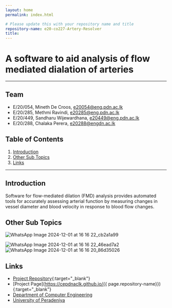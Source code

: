 ```yaml
---
layout: home
permalink: index.html

# Please update this with your repository name and title
repository-name: e20-co227-Artery-Resolver
title:
---
```


[comment]: # "This is the standard layout for the project, but you can clean this and use your own template"

# A software to aid analysis of flow mediated dialation of arteries 

---

<!-- 
This is a sample image, to show how to add images to your page. To learn more options, please refer [this](https://projects.ce.pdn.ac.lk/docs/faq/how-to-add-an-image/)

![Sample Image](./images/sample.png)
 -->

## Team
-  E/20/054, Mineth De Croos, [e20054@eng.pdn.ac.lk](mailto:e20054@eng.pdn.ac.lk)
-  E/20/285, Methmi Ravindi, [e20285@eng.pdn.ac.lk](mailto:e20285@eng.pdn.ac.lk)
-  E/20/449, Sandharu Wijewardhana, [e20449@eng.pdn.ac.lk](mailto:e20449@eng.pdn.ac.lk)
-  E/20/288, Chalaka Perera, [e20288@engdn.ac.lk](mailto:e20288@eng.pdn.ac.lk)

## Table of Contents
1. [Introduction](#introduction)
2. [Other Sub Topics](#other-sub-topics)
3. [Links](#links)

---

## Introduction

 Software for flow-mediated dilation (FMD) analysis provides automated tools for accurately assessing arterial function by measuring changes in vessel diameter and blood velocity in response to blood flow changes.

## Other Sub Topics

![WhatsApp Image 2024-12-01 at 16 16 22_cb2a1a99](https://github.com/user-attachments/assets/c8e76861-afc7-41ff-aa9b-d4b05bffde38)


![WhatsApp Image 2024-12-01 at 16 16 22_46ead7a2](https://github.com/user-attachments/assets/bfa90d91-2e44-4940-b24a-8fdf4522073f)
![WhatsApp Image 2024-12-01 at 16 16 20_86d35026](https://github.com/user-attachments/assets/c2bcdbfd-cbe5-4980-9103-26f374660235)


## Links

- [Project Repository](https://github.com/cepdnaclk/e20-co227-Artery-Resolver){:target="_blank"}
- [Project Page](https://cepdnaclk.github.io/{{ page.repository-name}}){:target="_blank"}
- [Department of Computer Engineering](http://www.ce.pdn.ac.lk/)
- [University of Peradeniya](https://eng.pdn.ac.lk/)


[//]: # (Please refer this to learn more about Markdown syntax)
[//]: # (https://github.com/adam-p/markdown-here/wiki/Markdown-Cheatsheet)
